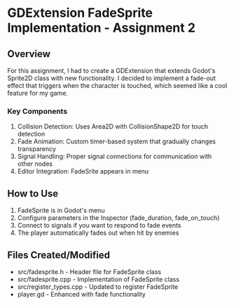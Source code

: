# GDExtension FadeSprite Implementation - Assignment 2

## Overview

For this assignment, I had to create a GDExtension that extends Godot's Sprite2D class with new functionality. I decided to implement a fade-out effect that triggers when the character is touched, which seemed like a cool feature for my game.

### Key Components
1. Collision Detection: Uses Area2D with CollisionShape2D for touch detection
2. Fade Animation: Custom timer-based system that gradually changes transparency
3. Signal Handling: Proper signal connections for communication with other nodes
4. Editor Integration: FadeSrite appears in menu

## How to Use

1. FadeSprite is in Godot's menu
2. Configure parameters in the Inspector (fade_duration, fade_on_touch)
3. Connect to signals if you want to respond to fade events
4. The player automatically fades out when hit by enemies

## Files Created/Modified

- src/fadesprite.h - Header file for FadeSprite class
- src/fadesprite.cpp - Implementation of FadeSprite class
- src/register_types.cpp - Updated to register FadeSprite
- player.gd - Enhanced with fade functionality
